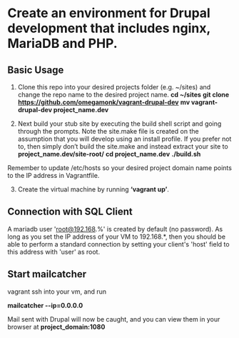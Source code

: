 # Create an environment for Drupal development that includes nginx, MariaDB and PHP.

## Basic Usage

1. Clone this repo into your desired projects folder (e.g. ~/sites) and change
the repo name to the desired project name.
  **cd ~/sites**
  **git clone https://github.com/omegamonk/vagrant-drupal-dev**
  **mv vagrant-drupal-dev project_name.dev**

2. Next build your stub site by executing the build shell script and going
  through the prompts. Note the site.make file is created on the assumption that
  you will develop using an install profile. If you prefer not to, then simply
  don’t build the site.make and instead extract your site to **project_name.dev/site-root/**
  **cd project_name.dev**
  **./build.sh**

Remember to update /etc/hosts so your desired project domain name points to the
IP address in Vagrantfile.

3. Create the virtual machine by running **‘vagrant up’**.

## Connection with SQL Client
A mariadb user 'root@192.168.%' is created by default (no password). As long as
you set the IP address of your VM to 192.168.*, then you should be able to
perform a standard connection by setting your client's 'host' field to this
address with 'user' as root.

## Start mailcatcher

vagrant ssh into your vm, and run

  **mailcatcher --ip=0.0.0.0**

 Mail sent with Drupal will now be caught, and you can view them in your browser
 at **project_domain:1080**